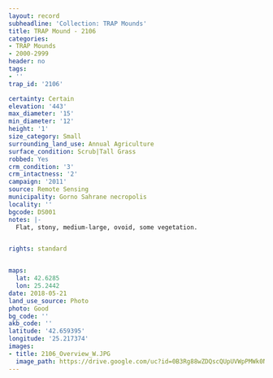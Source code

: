 ```yaml
---
layout: record
subheadline: 'Collection: TRAP Mounds'
title: TRAP Mound - 2106
categories:
- TRAP Mounds
- 2000-2999
header: no
tags:
- ''
trap_id: '2106'

certainty: Certain
elevation: '443'
max_diameter: '15'
min_diameter: '12'
height: '1'
size_category: Small
surrounding_land_use: Annual Agriculture
surface_condition: Scrub|Tall Grass
robbed: Yes
crm_condition: '3'
crm_intactness: '2'
campaign: '2011'
source: Remote Sensing
municipality: Gorno Sahrane necropolis
locality: ''
bgcode: DS001
notes: |-
  Flat, stony, medium-large, ovoid, some vegetation.


rights: standard


maps:
  lat: 42.6285
  lon: 25.2442
date: 2018-05-21
land_use_source: Photo
photo: Good
bg_code: ''
akb_code: ''
latitude: '42.659395'
longitude: '25.217374'
images:
- title: 2106_Overview_W.JPG
  image_path: https://drive.google.com/uc?id=0B3Rg88wZDQscQUpUVWpPMWk0N3M
---
```

